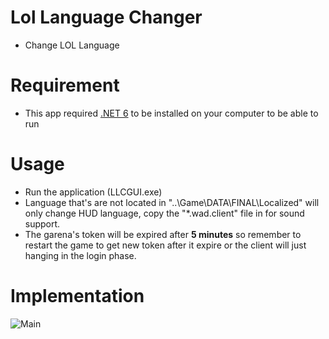 # Lol Language Changer
- Change LOL Language

# Requirement
- This app required [.NET 6](https://dotnet.microsoft.com/en-us/download/dotnet/6.0) to be installed on your computer to be able to run
 
# Usage
- Run the application (LLCGUI.exe)
- Language that's are not located in "..\Game\\DATA\\FINAL\\Localized" will only change HUD language, copy the "*.wad.client" file in for sound support.
- The garena's token will be expired after **5 minutes** so remember to restart the game to get new token after it expire or the client will just hanging in the login phase.

# Implementation

![Main](https://i.imgur.com/kMxMFN7.png)
